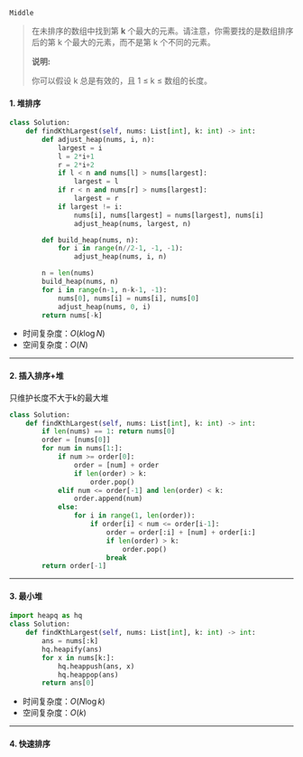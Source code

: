 `Middle`

> 在未排序的数组中找到第 **k** 个最大的元素。请注意，你需要找的是数组排序后的第 k 个最大的元素，而不是第 k 个不同的元素。
>
> **说明:**
>
> 你可以假设 k 总是有效的，且 1 ≤ k ≤ 数组的长度。

#### 1. 堆排序

```python
class Solution:
    def findKthLargest(self, nums: List[int], k: int) -> int:
        def adjust_heap(nums, i, n):
            largest = i
            l = 2*i+1
            r = 2*i+2
            if l < n and nums[l] > nums[largest]:
                largest = l
            if r < n and nums[r] > nums[largest]:
                largest = r
            if largest != i:
                nums[i], nums[largest] = nums[largest], nums[i]
                adjust_heap(nums, largest, n)

        def build_heap(nums, n):
            for i in range(n//2-1, -1, -1):
                adjust_heap(nums, i, n)

        n = len(nums)
        build_heap(nums, n)
        for i in range(n-1, n-k-1, -1):
            nums[0], nums[i] = nums[i], nums[0]
            adjust_heap(nums, 0, i)
        return nums[-k]
```

- 时间复杂度：$O(k\log N)$
- 空间复杂度：$O(N)$

---

#### 2. 插入排序+堆

只维护长度不大于k的最大堆

```python
class Solution:
    def findKthLargest(self, nums: List[int], k: int) -> int:
        if len(nums) == 1: return nums[0]
        order = [nums[0]]
        for num in nums[1:]:
            if num >= order[0]:
                order = [num] + order
                if len(order) > k:
                    order.pop()
            elif num <= order[-1] and len(order) < k:
                order.append(num)
            else:
                for i in range(1, len(order)):
                    if order[i] < num <= order[i-1]:
                        order = order[:i] + [num] + order[i:]
                        if len(order) > k:
                            order.pop()
                        break
        return order[-1]
```



---

#### 3. 最小堆

```python
import heapq as hq
class Solution:
    def findKthLargest(self, nums: List[int], k: int) -> int:
        ans = nums[:k]
        hq.heapify(ans)
        for x in nums[k:]:
            hq.heappush(ans, x)
            hq.heappop(ans)
        return ans[0]
```

- 时间复杂度：$O(N\log k)$
- 空间复杂度：$O(k)$

---

#### 4. 快速排序

```python

```

